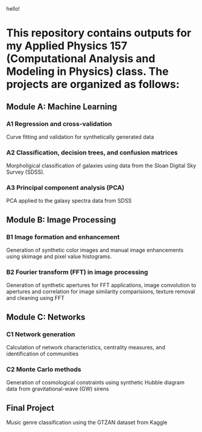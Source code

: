 hello!

# This repository contains outputs for my Applied Physics 157 (Computational Analysis and Modeling in Physics) class. The projects are organized as follows:

## Module A: Machine Learning

### A1 Regression and cross-validation
Curve fitting and validation for synthetically generated data

### A2 Classification, decision trees, and confusion matrices
Morpholigical classification of galaxies using data from the Sloan Digital Sky Survey (SDSS).

### A3 Principal component analysis (PCA)
PCA applied to the galaxy spectra data from SDSS

## Module B: Image Processing

### B1 Image formation and enhancement
Generation of synthetic color images and manual image enhancements using skimage and pixel value histograms.

### B2 Fourier transform (FFT) in image processing
Generation of synthetic apertures for FFT applications, image convolution to apertures and correlation for image similarity comparisions, texture removal and cleaning using FFT

## Module C: Networks

### C1 Network generation
Calculation of network characteristics, centrality measures, and identification of communities

### C2 Monte Carlo methods
Generation of cosmological constraints using synthetic Hubble diagram data from gravitational-wave (GW) sirens

## Final Project
Music genre classification using the GTZAN dataset from Kaggle
